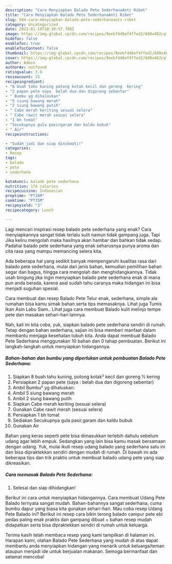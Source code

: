 ```yaml
---
description: "Cara Menyiapkan Balado Pete SederhanaAnti Ribet"
title: "Cara Menyiapkan Balado Pete SederhanaAnti Ribet"
slug: 504-cara-menyiapkan-balado-pete-sederhanaanti-ribet
category: Uncategorized
date: 2023-01-19T20:30:57.708Z
image: https://img-global.cpcdn.com/recipes/9eebf448ef4ffed2/680x482cq70/balado-pete-sederhana-foto-resep-utama.jpg
hideToc: false
enableToc: true
enableTocContent: false
thumbnail: https://img-global.cpcdn.com/recipes/9eebf448ef4ffed2/680x482cq70/balado-pete-sederhana-foto-resep-utama.jpg
cover: https://img-global.cpcdn.com/recipes/9eebf448ef4ffed2/680x482cq70/balado-pete-sederhana-foto-resep-utama.jpg
author: Admin
authorAv: notfound
ratingvalue: 3.9
reviewcount: 15
recipeingredient:
- "8 buah tahu kuning potong kotak kecil dan goreng  kering"
- "2 papan pete saya  belah dua dan digoreng sebentar"
- " Bumbu yg dihaluskan"
- "5 siung bawang merah"
- "2 siung bawang putih"
- " Cabe merah keriting sesuai selera"
- " Cabe rawit merah sesuai selera"
- "1 bh tomat"
- "Secukupnya gula pasirgaram dan kaldu bubuk"
- " Air"
recipeinstructions:

- "Sudah jadi dan siap dinikmati!"
categories:
- Resep
tags:
- balado
- pete
- sederhana

katakunci: balado pete sederhana 
nutrition: 174 calories
recipecuisine: Indonesian
preptime: "PT16M"
cooktime: "PT35M"
recipeyield: "3"
recipecategory: Lunch

---
```



Lagi mencari inspirasi resep balado pete sederhana yang enak? Cara menyiapkannya sangat tidak terlalu sulit namun tidak gampang juga. Tapi Jika keliru mengolah maka hasilnya akan hambar dan bahkan tidak sedap. Padahal balado pete sederhana yang enak seharusnya punya aroma dan cita rasa yang mampu memancing selera kita.


Ada beberapa hal yang sedikit banyak mempengaruhi kualitas rasa dari balado pete sederhana, mulai dari jenis bahan, kemudian pemilihan bahan segar dan bagus, hingga cara mengolah dan menghidangkannya. Tidak usah bingung jika ingin menyiapkan balado pete sederhana enak di mana pun anda berada, karena asal sudah tahu caranya maka hidangan ini bisa menjadi suguhan spesial.

Cara membuat dan resep Balado Pete Telur enak, sederhana, simple ala rumahan bisa kamu simak bahan serta tips memasaknya. Lihat juga Tumis Ikan Asin Labu Siam.. Lihat juga cara membuat Balado kulit melinjo tempe pete dan masakan sehari-hari lainnya.


Nah, kali ini kita coba, yuk, siapkan balado pete sederhana sendiri di rumah. Tetap dengan bahan sederhana, sajian ini bisa memberi manfaat dalam membantu menjaga kesehatan tubuh kita. Anda dapat membuat Balado Pete Sederhana menggunakan 10 bahan dan 0 tahap pembuatan. Berikut ini langkah-langkah untuk menyiapkan hidangannya.

<!--inarticleads1-->

##### Bahan-bahan dan bumbu yang diperlukan untuk pembuatan Balado Pete Sederhana:

1. Siapkan 8 buah tahu kuning, potong kotak² kecil dan goreng ½ kering
1. Persiapkan 2 papan pete (saya : belah dua dan digoreng sebentar)
1. Ambil  Bumbu² yg dihaluskan:
1. Ambil 5 siung bawang merah
1. Ambil 2 siung bawang putih
1. Siapkan  Cabe merah keriting (sesuai selera)
1. Gunakan  Cabe rawit merah (sesuai selera)
1. Persiapkan 1 bh tomat
1. Sediakan Secukupnya gula pasir,garam dan kaldu bubuk
1. Gunakan  Air


Bahan yang keras seperti pete bisa dimasukkan terlebih dahulu sebelum udang agar lebih empuk. Sedangkan yang lain bisa kamu masak bersamaan dengan udang. Yuk, mulai ikuti resep udang balado yang sederhana satu ini dan bisa dipraktekkan sendiri dengan mudah di rumah. Di bawah ini ada beberapa tips dan trik praktis untuk membuat balado udang pete yang siap dikreasikan. 

<!--inarticleads2-->

##### Cara memasak Balado Pete Sederhana:


1. Selesai dan siap dihidangkan!

Berikut ini cara untuk menyiapkan hidangannya. Cara membuat Udang Pete Balado ternyata sangat mudah. Bahan-bahannya sangat sederhana, cuma bumbu dapur yang biasa kita gunakan sehari-hari. Mau coba resep Udang Pete Balado ini? Berikut ini resep cara bikin terong balado campur pete ebi pedas paling enak praktis dan gampang dibuat + bahan resep mudah didapatkan serta bisa dipraktekkan sendiri di rumah untuk keluarga. 

Terima kasih telah membaca resep yang kami tampilkan di halaman ini. Harapan kami, olahan Balado Pete Sederhana yang mudah di atas dapat membantu anda menyiapkan hidangan yang menarik untuk keluarga/teman ataupun menjadi ide untuk berjualan makanan. Semoga bermanfaat dan selamat mencoba!
